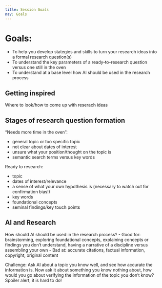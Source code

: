 ```yaml
---
title: Session Goals
nav: Goals
---
```


# Goals: 

- To help you develop stategies and skills to turn your research ideas into a formal research question(s)
- To understand the key parameters of a ready-to-research question versus one still in the oven
- To understand at a base level how AI should be used in the research process

## Getting inspired

Where to look/how to come up with reserach ideas

## Stages of research question formation 

“Needs more time in the oven”: 
- general topic or too specific topic
- not clear about dates of interest
- unsure what your position/thought on the topic is
- semantic search terms versus key words

Ready to research: 
- topic
- dates of interest/relevance
- a sense of what your own hypothesis is (necessary to watch out for confirmation bias!)
- key words
- foundational concepts
- seminal findings/key touch points

## AI and Research

How should AI should be used in the research process?
    - Good for: brainstorming, exploring foundational concepts, explaining concepts or findings you don’t understand, having a narrative of a discipline versus assembling your own
    - Bad at: accurate citations, factual information, copyright, original content 

Challenge: Ask AI about a topic you know well, and see how accurate the information is. Now ask it about something you know nothing about, how would you go about verifying the information of the topic you don’t know? Spoiler alert, it is hard to do!

  
